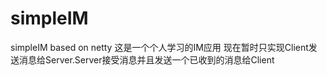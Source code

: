 # simpleIM
simpleIM based on netty
这是一个个人学习的IM应用
现在暂时只实现Client发送消息给Server.Server接受消息并且发送一个已收到的消息给Client
